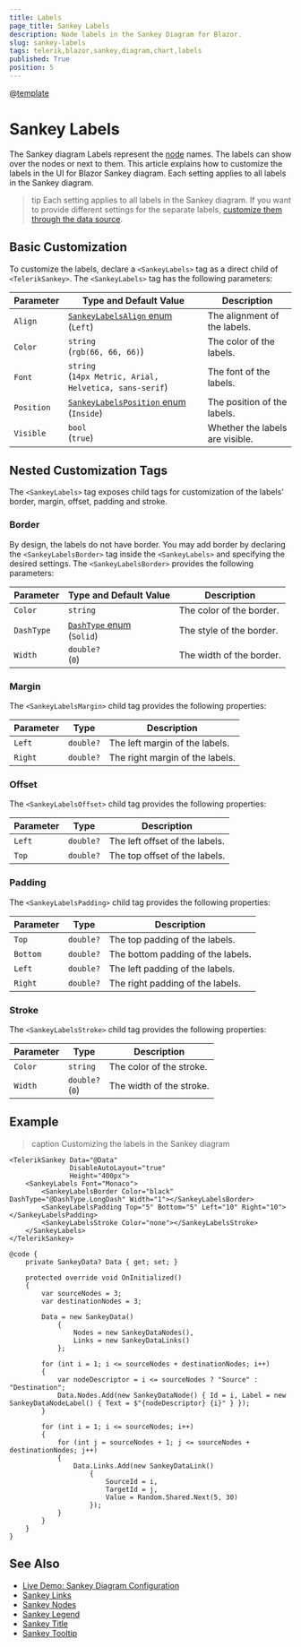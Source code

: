 ```yaml
---
title: Labels
page_title: Sankey Labels
description: Node labels in the Sankey Diagram for Blazor.
slug: sankey-labels
tags: telerik,blazor,sankey,diagram,chart,labels
published: True
position: 5
---
```

@[template](/_contentTemplates/common/parameters-table-styles.md#table-layout)

# Sankey Labels

The Sankey diagram Labels represent the [node](slug:sankey-nodes) names. The labels can show over the nodes or next to them. This article explains how to customize the labels in the UI for Blazor Sankey diagram. Each setting applies to all labels in the Sankey diagram.

>tip Each setting applies to all labels in the Sankey diagram. If you want to provide different settings for the separate labels, [customize them through the data source](slug:sankey-data-binding#customize-elements-through-data).

## Basic Customization

To customize the labels, declare a `<SankeyLabels>` tag as a direct child of `<TelerikSankey>`. The `<SankeyLabels>` tag has the following parameters:

| Parameter | Type and Default&nbsp;Value | Description |
| --------- | ---- | ----------- |
| `Align` | [`SankeyLabelsAlign` enum](slug:telerik.blazor.sankeylabelsalign) <br/> (`Left`) | The alignment of the labels. |
| `Color` | `string` <br/> (`rgb(66, 66, 66)`) | The color of the labels. |
| `Font` | `string` <br/> (`14px Metric, Arial, Helvetica, sans-serif`)| The font of the labels. |
| `Position` | [`SankeyLabelsPosition` enum](slug:telerik.blazor.sankeylabelsposition) <br/> (`Inside`) | The position of the labels. |
| `Visible` | `bool` <br/> (`true`) | Whether the labels are visible. |


## Nested Customization Tags

The `<SankeyLabels>` tag exposes child tags for customization of the labels' border, margin, offset, padding and stroke.

### Border

By design, the labels do not have border. You may add border by declaring the `<SankeyLabelsBorder>` tag inside the `<SankeyLabels>` and specifying the desired settings. The  `<SankeyLabelsBorder>` provides the following parameters:

| Parameter | Type and Default&nbsp;Value | Description |
| --------- | ---- | ----------- |
| `Color` | `string` | The color of the border. |
| `DashType` | [`DashType` enum](slug:telerik.blazor.dashtype) <br/> (`Solid`) | The style of the border. |
| `Width` | `double?` <br/> (`0`)| The width of the border. |

### Margin

The `<SankeyLabelsMargin>` child tag provides the following properties:

| Parameter | Type | Description |
| --------- | ---- | ----------- |
| `Left` | `double?` | The left margin of the labels. |
| `Right` | `double?` | The right margin of the labels. |

### Offset

The `<SankeyLabelsOffset>` child tag provides the following properties:

| Parameter | Type | Description |
| --------- | ---- | ----------- |
| `Left` | `double?` | The left offset of the labels. |
| `Top` | `double?` | The top offset of the labels. |

### Padding

The `<SankeyLabelsPadding>` child tag provides the following properties:

| Parameter | Type | Description |
| --------- | ---- | ----------- |
| `Top` | `double?` | The top padding of the labels. |
| `Bottom` | `double?` | The bottom padding of the labels. |
| `Left` | `double?` | The left padding of the labels. |
| `Right` | `double?` | The right padding of the labels. |

### Stroke

The `<SankeyLabelsStroke>` child tag provides the following properties:

| Parameter | Type | Description |
| --------- | ---- | ----------- |
| `Color` | `string` | The color of the stroke. |
| `Width` | `double?` <br/> (`0`) | The width of the stroke. |

## Example

>caption Customizing the labels in the Sankey diagram

````RAZOR
<TelerikSankey Data="@Data"
               DisableAutoLayout="true"
               Height="400px">
    <SankeyLabels Font="Monaco">
        <SankeyLabelsBorder Color="black" DashType="@DashType.LongDash" Width="1"></SankeyLabelsBorder>
        <SankeyLabelsPadding Top="5" Bottom="5" Left="10" Right="10"></SankeyLabelsPadding>
        <SankeyLabelsStroke Color="none"></SankeyLabelsStroke>
    </SankeyLabels>
</TelerikSankey>

@code {
    private SankeyData? Data { get; set; }

    protected override void OnInitialized()
    {
        var sourceNodes = 3;
        var destinationNodes = 3;

        Data = new SankeyData()
            {
                Nodes = new SankeyDataNodes(),
                Links = new SankeyDataLinks()
            };

        for (int i = 1; i <= sourceNodes + destinationNodes; i++)
        {
            var nodeDescriptor = i <= sourceNodes ? "Source" : "Destination";
            Data.Nodes.Add(new SankeyDataNode() { Id = i, Label = new SankeyDataNodeLabel() { Text = $"{nodeDescriptor} {i}" } });
        }

        for (int i = 1; i <= sourceNodes; i++)
        {
            for (int j = sourceNodes + 1; j <= sourceNodes + destinationNodes; j++)
            {
                Data.Links.Add(new SankeyDataLink()
                    {
                        SourceId = i,
                        TargetId = j,
                        Value = Random.Shared.Next(5, 30)
                    });
            }
        }
    }
}
````

## See Also

* [Live Demo: Sankey Diagram Configuration](https://demos.telerik.com/blazor-ui/sankey/configuration)
* [Sankey Links](slug:sankey-links)
* [Sankey Nodes](slug:sankey-nodes)
* [Sankey Legend](slug:sankey-legend)
* [Sankey Title](slug:sankey-title)
* [Sankey Tooltip](slug:sankey-tooltip)